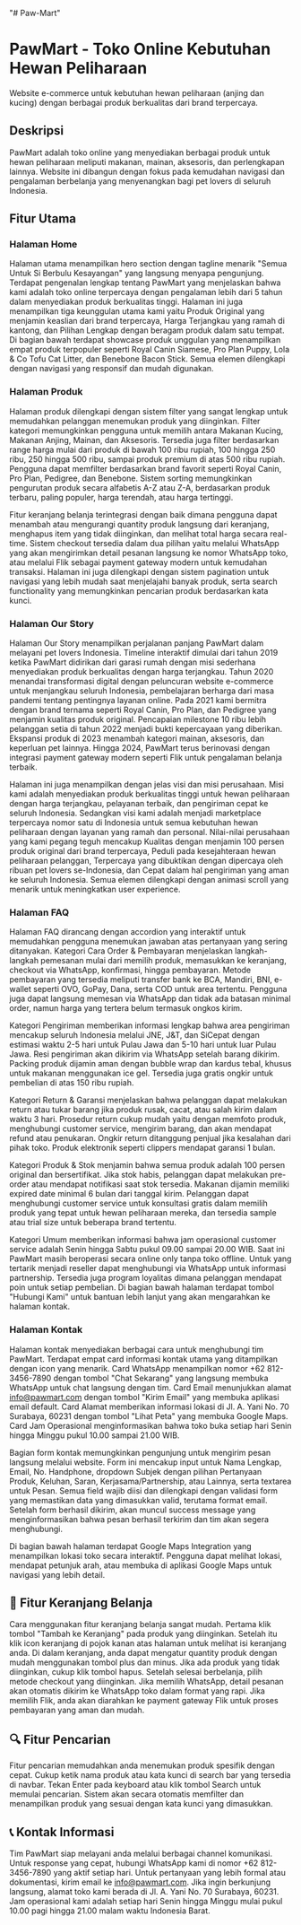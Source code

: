 "# Paw-Mart" 
# PawMart - Toko Online Kebutuhan Hewan Peliharaan 

Website e-commerce untuk kebutuhan hewan peliharaan (anjing dan kucing) dengan berbagai produk berkualitas dari brand terpercaya.

## Deskripsi

PawMart adalah toko online yang menyediakan berbagai produk untuk hewan peliharaan meliputi makanan, mainan, aksesoris, dan perlengkapan lainnya. Website ini dibangun dengan fokus pada kemudahan navigasi dan pengalaman berbelanja yang menyenangkan bagi pet lovers di seluruh Indonesia.

## Fitur Utama

### Halaman Home

Halaman utama menampilkan hero section dengan tagline menarik "Semua Untuk Si Berbulu Kesayangan" yang langsung menyapa pengunjung. Terdapat pengenalan lengkap tentang PawMart yang menjelaskan bahwa kami adalah toko online terpercaya dengan pengalaman lebih dari 5 tahun dalam menyediakan produk berkualitas tinggi. Halaman ini juga menampilkan tiga keunggulan utama kami yaitu Produk Original yang menjamin keaslian dari brand terpercaya, Harga Terjangkau yang ramah di kantong, dan Pilihan Lengkap dengan beragam produk dalam satu tempat. Di bagian bawah terdapat showcase produk unggulan yang menampilkan empat produk terpopuler seperti Royal Canin Siamese, Pro Plan Puppy, Lola & Co Tofu Cat Litter, dan Benebone Bacon Stick. Semua elemen dilengkapi dengan navigasi yang responsif dan mudah digunakan.

### Halaman Produk

Halaman produk dilengkapi dengan sistem filter yang sangat lengkap untuk memudahkan pelanggan menemukan produk yang diinginkan. Filter kategori memungkinkan pengguna untuk memilih antara Makanan Kucing, Makanan Anjing, Mainan, dan Aksesoris. Tersedia juga filter berdasarkan range harga mulai dari produk di bawah 100 ribu rupiah, 100 hingga 250 ribu, 250 hingga 500 ribu, sampai produk premium di atas 500 ribu rupiah. Pengguna dapat memfilter berdasarkan brand favorit seperti Royal Canin, Pro Plan, Pedigree, dan Benebone. Sistem sorting memungkinkan pengurutan produk secara alfabetis A-Z atau Z-A, berdasarkan produk terbaru, paling populer, harga terendah, atau harga tertinggi.

Fitur keranjang belanja terintegrasi dengan baik dimana pengguna dapat menambah atau mengurangi quantity produk langsung dari keranjang, menghapus item yang tidak diinginkan, dan melihat total harga secara real-time. Sistem checkout tersedia dalam dua pilihan yaitu melalui WhatsApp yang akan mengirimkan detail pesanan langsung ke nomor WhatsApp toko, atau melalui Flik sebagai payment gateway modern untuk kemudahan transaksi. Halaman ini juga dilengkapi dengan sistem pagination untuk navigasi yang lebih mudah saat menjelajahi banyak produk, serta search functionality yang memungkinkan pencarian produk berdasarkan kata kunci.

### Halaman Our Story

Halaman Our Story menampilkan perjalanan panjang PawMart dalam melayani pet lovers Indonesia. Timeline interaktif dimulai dari tahun 2019 ketika PawMart didirikan dari garasi rumah dengan misi sederhana menyediakan produk berkualitas dengan harga terjangkau. Tahun 2020 menandai transformasi digital dengan peluncuran website e-commerce untuk menjangkau seluruh Indonesia, pembelajaran berharga dari masa pandemi tentang pentingnya layanan online. Pada 2021 kami bermitra dengan brand ternama seperti Royal Canin, Pro Plan, dan Pedigree yang menjamin kualitas produk original. Pencapaian milestone 10 ribu lebih pelanggan setia di tahun 2022 menjadi bukti kepercayaan yang diberikan. Ekspansi produk di 2023 menambah kategori mainan, aksesoris, dan keperluan pet lainnya. Hingga 2024, PawMart terus berinovasi dengan integrasi payment gateway modern seperti Flik untuk pengalaman belanja terbaik.

Halaman ini juga menampilkan dengan jelas visi dan misi perusahaan. Misi kami adalah menyediakan produk berkualitas tinggi untuk hewan peliharaan dengan harga terjangkau, pelayanan terbaik, dan pengiriman cepat ke seluruh Indonesia. Sedangkan visi kami adalah menjadi marketplace terpercaya nomor satu di Indonesia untuk semua kebutuhan hewan peliharaan dengan layanan yang ramah dan personal. Nilai-nilai perusahaan yang kami pegang teguh mencakup Kualitas dengan menjamin 100 persen produk original dari brand terpercaya, Peduli pada kesejahteraan hewan peliharaan pelanggan, Terpercaya yang dibuktikan dengan dipercaya oleh ribuan pet lovers se-Indonesia, dan Cepat dalam hal pengiriman yang aman ke seluruh Indonesia. Semua elemen dilengkapi dengan animasi scroll yang menarik untuk meningkatkan user experience.

### Halaman FAQ

Halaman FAQ dirancang dengan accordion yang interaktif untuk memudahkan pengguna menemukan jawaban atas pertanyaan yang sering ditanyakan. Kategori Cara Order & Pembayaran menjelaskan langkah-langkah pemesanan mulai dari memilih produk, memasukkan ke keranjang, checkout via WhatsApp, konfirmasi, hingga pembayaran. Metode pembayaran yang tersedia meliputi transfer bank ke BCA, Mandiri, BNI, e-wallet seperti OVO, GoPay, Dana, serta COD untuk area tertentu. Pengguna juga dapat langsung memesan via WhatsApp dan tidak ada batasan minimal order, namun harga yang tertera belum termasuk ongkos kirim.

Kategori Pengiriman memberikan informasi lengkap bahwa area pengiriman mencakup seluruh Indonesia melalui JNE, J&T, dan SiCepat dengan estimasi waktu 2-5 hari untuk Pulau Jawa dan 5-10 hari untuk luar Pulau Jawa. Resi pengiriman akan dikirim via WhatsApp setelah barang dikirim. Packing produk dijamin aman dengan bubble wrap dan kardus tebal, khusus untuk makanan menggunakan ice gel. Tersedia juga gratis ongkir untuk pembelian di atas 150 ribu rupiah.

Kategori Return & Garansi menjelaskan bahwa pelanggan dapat melakukan return atau tukar barang jika produk rusak, cacat, atau salah kirim dalam waktu 3 hari. Prosedur return cukup mudah yaitu dengan memfoto produk, menghubungi customer service, mengirim barang, dan akan mendapat refund atau penukaran. Ongkir return ditanggung penjual jika kesalahan dari pihak toko. Produk elektronik seperti clippers mendapat garansi 1 bulan.

Kategori Produk & Stok menjamin bahwa semua produk adalah 100 persen original dan bersertifikat. Jika stok habis, pelanggan dapat melakukan pre-order atau mendapat notifikasi saat stok tersedia. Makanan dijamin memiliki expired date minimal 6 bulan dari tanggal kirim. Pelanggan dapat menghubungi customer service untuk konsultasi gratis dalam memilih produk yang tepat untuk hewan peliharaan mereka, dan tersedia sample atau trial size untuk beberapa brand tertentu.

Kategori Umum memberikan informasi bahwa jam operasional customer service adalah Senin hingga Sabtu pukul 09.00 sampai 20.00 WIB. Saat ini PawMart masih beroperasi secara online only tanpa toko offline. Untuk yang tertarik menjadi reseller dapat menghubungi via WhatsApp untuk informasi partnership. Tersedia juga program loyalitas dimana pelanggan mendapat poin untuk setiap pembelian. Di bagian bawah halaman terdapat tombol "Hubungi Kami" untuk bantuan lebih lanjut yang akan mengarahkan ke halaman kontak.

### Halaman Kontak

Halaman kontak menyediakan berbagai cara untuk menghubungi tim PawMart. Terdapat empat card informasi kontak utama yang ditampilkan dengan icon yang menarik. Card WhatsApp menampilkan nomor +62 812-3456-7890 dengan tombol "Chat Sekarang" yang langsung membuka WhatsApp untuk chat langsung dengan tim. Card Email menunjukkan alamat info@pawmart.com dengan tombol "Kirim Email" yang membuka aplikasi email default. Card Alamat memberikan informasi lokasi di Jl. A. Yani No. 70 Surabaya, 60231 dengan tombol "Lihat Peta" yang membuka Google Maps. Card Jam Operasional menginformasikan bahwa toko buka setiap hari Senin hingga Minggu pukul 10.00 sampai 21.00 WIB.

Bagian form kontak memungkinkan pengunjung untuk mengirim pesan langsung melalui website. Form ini mencakup input untuk Nama Lengkap, Email, No. Handphone, dropdown Subjek dengan pilihan Pertanyaan Produk, Keluhan, Saran, Kerjasama/Partnership, atau Lainnya, serta textarea untuk Pesan. Semua field wajib diisi dan dilengkapi dengan validasi form yang memastikan data yang dimasukkan valid, terutama format email. Setelah form berhasil dikirim, akan muncul success message yang menginformasikan bahwa pesan berhasil terkirim dan tim akan segera menghubungi.

Di bagian bawah halaman terdapat Google Maps Integration yang menampilkan lokasi toko secara interaktif. Pengguna dapat melihat lokasi, mendapat petunjuk arah, atau membuka di aplikasi Google Maps untuk navigasi yang lebih detail.


## 🎯 Fitur Keranjang Belanja

Cara menggunakan fitur keranjang belanja sangat mudah. Pertama klik tombol "Tambah ke Keranjang" pada produk yang diinginkan. Setelah itu klik icon keranjang di pojok kanan atas halaman untuk melihat isi keranjang anda. Di dalam keranjang, anda dapat mengatur quantity produk dengan mudah menggunakan tombol plus dan minus. Jika ada produk yang tidak diinginkan, cukup klik tombol hapus. Setelah selesai berbelanja, pilih metode checkout yang diinginkan. Jika memilih WhatsApp, detail pesanan akan otomatis dikirim ke WhatsApp toko dalam format yang rapi. Jika memilih Flik, anda akan diarahkan ke payment gateway Flik untuk proses pembayaran yang aman dan mudah.

## 🔍 Fitur Pencarian

Fitur pencarian memudahkan anda menemukan produk spesifik dengan cepat. Cukup ketik nama produk atau kata kunci di search bar yang tersedia di navbar. Tekan Enter pada keyboard atau klik tombol Search untuk memulai pencarian. Sistem akan secara otomatis memfilter dan menampilkan produk yang sesuai dengan kata kunci yang dimasukkan.

## 📞 Kontak Informasi

Tim PawMart siap melayani anda melalui berbagai channel komunikasi. Untuk response yang cepat, hubungi WhatsApp kami di nomor +62 812-3456-7890 yang aktif setiap hari. Untuk pertanyaan yang lebih formal atau dokumentasi, kirim email ke info@pawmart.com. Jika ingin berkunjung langsung, alamat toko kami berada di Jl. A. Yani No. 70 Surabaya, 60231. Jam operasional kami adalah setiap hari Senin hingga Minggu mulai pukul 10.00 pagi hingga 21.00 malam waktu Indonesia Barat.

